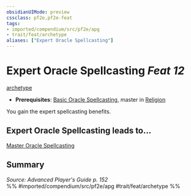 ```yaml
---
obsidianUIMode: preview
cssclass: pf2e,pf2e-feat
tags:
- imported/compendium/src/pf2e/apg
- trait/feat/archetype
aliases: ["Expert Oracle Spellcasting"]
---
```

# Expert Oracle Spellcasting  *Feat 12*  
[archetype](archetype.md)  

- **Prerequisites**: [Basic Oracle Spellcasting](basic-oracle-spellcasting-apg.md), master in [Religion](../skills.md#Religion)

You gain the expert spellcasting benefits.

## Expert Oracle Spellcasting leads to...

[Master Oracle Spellcasting](master-oracle-spellcasting-apg.md)

## Summary

*Source: Advanced Player's Guide p. 152*  
%% #imported/compendium/src/pf2e/apg #trait/feat/archetype %%